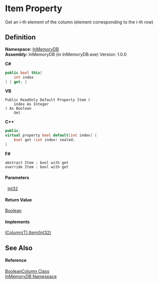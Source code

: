# Item Property


Get an i-th element of the column (element corresponding to the i-th row)



## Definition
**Namespace:** <a href="044e8d7f-0f94-a8b4-bd65-529f6359fdf7">InMemoryDB</a>  
**Assembly:** InMemoryDB (in InMemoryDB.exe) Version: 1.0.0

**C#**
``` C#
public bool this[
	int index
] { get; }
```
**VB**
``` VB
Public ReadOnly Default Property Item ( 
	index As Integer
) As Boolean
	Get
```
**C++**
``` C++
public:
virtual property bool default[int index] {
	bool get (int index) sealed;
}
```
**F#**
``` F#
abstract Item : bool with get
override Item : bool with get
```



#### Parameters
<dl><dt>  <a href="https://learn.microsoft.com/dotnet/api/system.int32" target="_blank" rel="noopener noreferrer">Int32</a></dt><dd /></dl>

#### Return Value
<a href="https://learn.microsoft.com/dotnet/api/system.boolean" target="_blank" rel="noopener noreferrer">Boolean</a>  


#### Implements
<a href="eb1223c8-118e-ffe6-c577-d1406470da86">IColumn(T).Item(Int32)</a>  


## See Also


#### Reference
<a href="98994abe-26d5-edd7-b45e-66432979d475">BooleanColumn Class</a>  
<a href="044e8d7f-0f94-a8b4-bd65-529f6359fdf7">InMemoryDB Namespace</a>  
